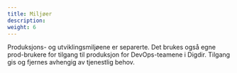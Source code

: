```yaml
---
title: Miljøer
description: 
weight: 6
---
```


Produksjons- og utviklingsmiljøene er separerte.
Det brukes også egne prod-brukere for tilgang til produksjon for DevOps-teamene i Digdir.
Tilgang gis og fjernes avhengig av tjenestlig behov.
